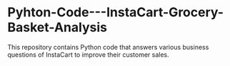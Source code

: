 # Pyhton-Code---InstaCart-Grocery-Basket-Analysis
This repository contains Python code that answers various business questions of InstaCart to improve their customer sales.
